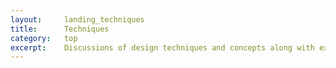 ```yaml
---
layout:     landing_techniques
title:      Techniques
category:   top
excerpt:    Discussions of design techniques and concepts along with example models and resources.
---
```

